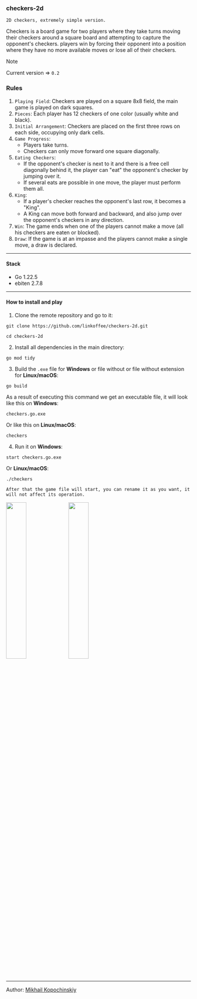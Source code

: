 ### checkers-2d
`2D checkers, extremely simple version.`

Checkers is a board game for two players where they take turns moving their checkers around a square board and attempting to capture the opponent's checkers. players win by forcing their opponent into a position where they have no more available moves or lose all of their checkers.

> [!NOTE]
> Current version => `0.2`

### Rules
1. `Playing Field`: Checkers are played on a square 8x8 field, the main game is played on dark squares.
2. `Pieces`: Each player has 12 checkers of one color (usually white and black).
3. `Initial Arrangement`: Checkers are placed on the first three rows on each side, occupying only dark cells.
4. `Game Progress`:
   - Players take turns.
   - Checkers can only move forward one square diagonally.
5. `Eating Checkers`:
   - If the opponent's checker is next to it and there is a free cell diagonally behind it, the player can "eat" the opponent's checker by jumping over it.
   - If several eats are possible in one move, the player must perform them all.
6. `King`:
   - If a player's checker reaches the opponent's last row, it becomes a "King".
   - A King can move both forward and backward, and also jump over the opponent's checkers in any direction.
7. `Win`: The game ends when one of the players cannot make a move (all his checkers are eaten or blocked).
8. `Draw`: If the game is at an impasse and the players cannot make a single move, a draw is declared.

---

#### Stack
- Go 1.22.5
- ebiten 2.7.8

---

#### How to install and play
1. Clone the remote repository and go to it:
```console
git clone https://github.com/linkoffee/checkers-2d.git
```
```console
cd checkers-2d
```
2. Install all dependencies in the main directory:
```console
go mod tidy
```
3. Build the `.exe` file for **Windows** or file without or file without extension for **Linux/macOS**:
```console
go build
```
As a result of executing this command we get an executable file, it will look like this on **Windows**:
```
checkers.go.exe
```
Or like this on **Linux/macOS**:
```
checkers
```
4. Run it on **Windows**:
```console
start checkers.go.exe
```
Or **Linux/macOS**:
```console
./checkers
```
`After that the game file will start, you can rename it as you want, it will not affect its operation.`

<div>
  <img src="https://habrastorage.org/webt/vz/z9/a2/vzz9a2gncqbjfix9ypmayy_nvem.png" width="33%" />
  <img src="https://habrastorage.org/webt/v6/kg/5z/v6kg5znb6yv70ddgdfizlg_ewae.png" width="33%" />
</div>

---

Author: [Mikhail Kopochinskiy](https://github.com/linkoffee)
